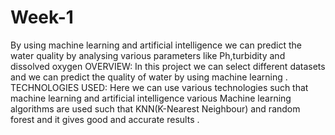 # Week-1
By using machine learning and artificial intelligence we can predict the water quality by analysing various parameters like Ph,turbidity and dissolved oxygen 
OVERVIEW:
In this project we can select different datasets and we can predict the quality of water by using machine learning .
TECHNOLOGIES USED:
Here we can use various technologies such that machine learning and artificial intelligence 
various Machine learning algorithms are used such that KNN(K-Nearest Neighbour) and random forest and it gives good and accurate results .
